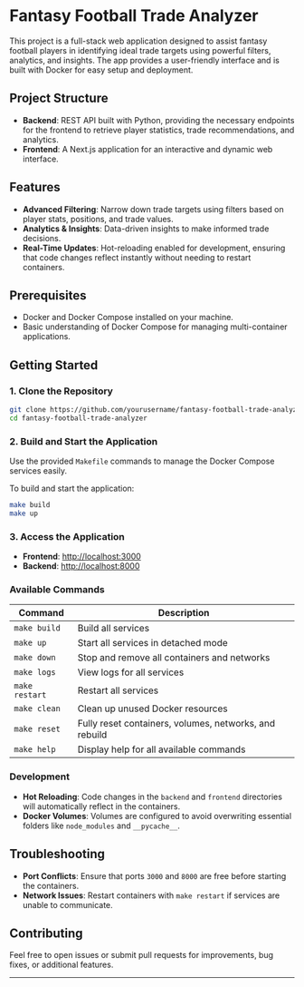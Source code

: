 
# Fantasy Football Trade Analyzer

This project is a full-stack web application designed to assist fantasy football players in identifying ideal trade targets using powerful filters, analytics, and insights. The app provides a user-friendly interface and is built with Docker for easy setup and deployment.

## Project Structure

- **Backend**: REST API built with Python, providing the necessary endpoints for the frontend to retrieve player statistics, trade recommendations, and analytics.
- **Frontend**: A Next.js application for an interactive and dynamic web interface.

## Features

- **Advanced Filtering**: Narrow down trade targets using filters based on player stats, positions, and trade values.
- **Analytics & Insights**: Data-driven insights to make informed trade decisions.
- **Real-Time Updates**: Hot-reloading enabled for development, ensuring that code changes reflect instantly without needing to restart containers.

## Prerequisites

- Docker and Docker Compose installed on your machine.
- Basic understanding of Docker Compose for managing multi-container applications.

## Getting Started

### 1. Clone the Repository

```bash
git clone https://github.com/yourusername/fantasy-football-trade-analyzer.git
cd fantasy-football-trade-analyzer
```

### 2. Build and Start the Application

Use the provided `Makefile` commands to manage the Docker Compose services easily.

To build and start the application:

```bash
make build
make up
```

### 3. Access the Application

- **Frontend**: [http://localhost:3000](http://localhost:3000)
- **Backend**: [http://localhost:8000](http://localhost:8000)

### Available Commands

| Command     | Description                                                     |
|-------------|-----------------------------------------------------------------|
| `make build`   | Build all services                                            |
| `make up`      | Start all services in detached mode                           |
| `make down`    | Stop and remove all containers and networks                   |
| `make logs`    | View logs for all services                                    |
| `make restart` | Restart all services                                          |
| `make clean`   | Clean up unused Docker resources                              |
| `make reset`   | Fully reset containers, volumes, networks, and rebuild        |
| `make help`    | Display help for all available commands                       |

### Development

- **Hot Reloading**: Code changes in the `backend` and `frontend` directories will automatically reflect in the containers.
- **Docker Volumes**: Volumes are configured to avoid overwriting essential folders like `node_modules` and `__pycache__`.

## Troubleshooting

- **Port Conflicts**: Ensure that ports `3000` and `8000` are free before starting the containers.
- **Network Issues**: Restart containers with `make restart` if services are unable to communicate.

## Contributing

Feel free to open issues or submit pull requests for improvements, bug fixes, or additional features.

---
